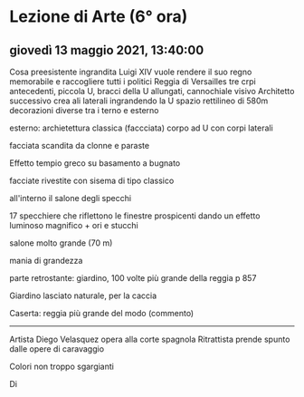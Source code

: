 # Lezione di Arte (6° ora)

## giovedì 13 maggio 2021, 13:40:00


Cosa preesistente ingrandita
Luigi XIV vuole rendere il suo regno memorabile e raccogliere tutti i politici
Reggia di Versailles tre crpi antecedenti, piccola U, bracci della U allungati, cannochiale visivo
Architetto successivo crea ali laterali ingrandendo la U spazio rettilineo di 580m
decorazioni diverse tra i terno e esterno

esterno: archietettura classica (faccciata) 
corpo ad U con corpi laterali

facciata scandita da clonne e paraste

Effetto tempio greco su basamento a bugnato 

facciate rivestite con sisema di tipo classico

all'interno il salone degli specchi


17 specchiere che riflettono le finestre prospicenti dando un effetto luminoso magnifico + ori e stucchi

salone molto grande (70 m)

mania di grandezza

parte retrostante: giardino, 100 volte più grande della reggia p 857

Giardino lasciato naturale, per la caccia


Caserta: reggia più grande del modo (commento)

---

Artista Diego Velasquez opera alla corte spagnola
Ritrattista
prende spunto dalle opere di caravaggio

Colori non troppo sgargianti

Di

<!--stackedit_data:
eyJoaXN0b3J5IjpbLTgxNjI4NjU1MF19
-->